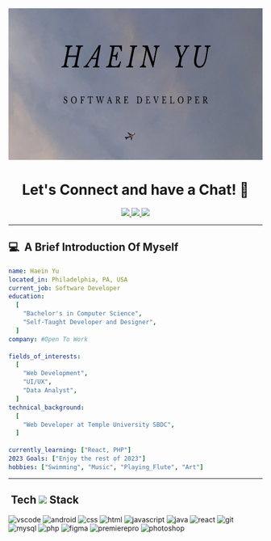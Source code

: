 <img height="300" width="1000" src="img/topbanner.jpg">

<h1 align="center">
  Let's Connect and have a Chat! 💬
</h1>

<p align="center">
  <a href="https://haeinyu.github.io/#contact">
<img height="60" src="https://github.com/HaeinYu/HaeinYU/assets/146678035/755d3c17-f96d-4178-8666-3890ddca26c1"/>
  </a>
  <a href="mailto: jessyyu5656@gmail.com">
<img height="60" src="https://github.com/HaeinYu/HaeinYU/assets/146678035/626329e5-8552-4dec-a704-2662ae025468"/>
  </a>
  <a href="https://www.linkedin.com/in/haein-yu/">
<img height="60" src="https://github.com/HaeinYu/HaeinYU/assets/146678035/7a13c6b4-d89d-47a5-9860-b2cf63debe51"/>
  </a>
</p>

---

<h2> 💻 &nbsp;A Brief Introduction Of Myself</h2>

```yaml
name: Haein Yu
located_in: Philadelphia, PA, USA
current_job: Software Developer
education:
  [
    "Bachelor's in Computer Science",
    "Self-Taught Developer and Designer",
  ]
company: #Open To Work

fields_of_interests:
  [
    "Web Development",
    "UI/UX",
    "Data Analyst",
  ]
technical_background:
  [
    "Web Developer at Temple University SBDC",
  ]
  
currently_learning: ["React, PHP"]
2023 Goals: ["Enjoy the rest of 2023"]
hobbies: ["Swimming", "Music", "Playing_Flute", "Art"]
```
---  
  
<h2> &nbsp;Tech <img height="60" src="https://github.com/HaeinYu/HaeinYU/assets/146678035/bd2180e9-e1cb-4a88-860c-006bb1edd554"/> Stack</h2>
<p align="left">
  <img src="https://github.com/HaeinYu/HaeinYU/assets/146678035/8361d178-5f71-4517-878c-3625e4a6587a" alt="vscode" width="45" height="45"/>
  <img src="https://github.com/HaeinYu/HaeinYU/assets/146678035/74d3c80d-c2f7-438f-9b9e-04ea4ae0a8cd" alt="android" width="45" height="45"/>
  <img src="https://github.com/HaeinYu/HaeinYU/assets/146678035/01c7fd01-946c-4c92-bfa0-1421668ec032" alt="css" width="45" height="45"/>
  <img src="https://github.com/HaeinYu/HaeinYU/assets/146678035/2d7a5605-123b-4ac0-b0e8-707d22bf56f9" alt="html" width="45" height="45"/>
  <img src="https://github.com/HaeinYu/HaeinYU/assets/146678035/dc76d7b0-70ce-4f5c-a141-3262149ec487" alt="javascript" width="45" height="45"/>
  <img src="https://github.com/HaeinYu/HaeinYU/assets/146678035/9cf64d16-5169-4af3-a83e-eefce00bd8dd" alt="java" width="45" height="45"/>
  <img src="https://github.com/HaeinYu/HaeinYU/assets/146678035/3b873fdf-21be-4c82-a345-a6c0365a8732" alt="react" width="45" height="45"/>
  <img src="https://github.com/HaeinYu/HaeinYU/assets/146678035/2614e9cb-7e44-4979-bdaf-81bad80ceeab" alt="git" width="45" height="45"/>
  <img src="https://github.com/HaeinYu/HaeinYU/assets/146678035/e511e33b-df32-47df-b081-c4afa062a939" alt="mysql" width="45" height="45"/>
  <img src="https://github.com/HaeinYu/HaeinYU/assets/146678035/5d042295-a4ec-43c4-93d6-ff0e9a165d6f" alt="php" width="45" height="45"/>
  <img src="https://github.com/HaeinYu/HaeinYU/assets/146678035/28225508-5537-4ab4-9eca-008f384f6f08" alt="figma" width="45" height="45"/>
  <img src="https://github.com/HaeinYu/HaeinYU/assets/146678035/b77294b1-c730-466e-a351-f6aa3d650ce0" alt="premierepro" width="45" height="45"/>
  <img src="https://github.com/HaeinYu/HaeinYU/assets/146678035/7f8b8566-e988-435c-ab25-01d2c3955729" alt="photoshop" width="45" height="45"/>
</p>







